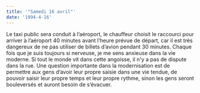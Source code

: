 ```yaml
---
title: '"Samedi 16 avril"'
date: '1994-4-16'
---
```


Le taxi public sera conduit à l’aéroport, le chauffeur choisit le raccourci pour arriver à l’aéroport 40 minutes avant l’heure prévue de départ, car il est très dangereux de ne pas utiliser de billets d’avion pendant 30 minutes. Chaque fois que je suis toujours si nerveuse, je me sens anxieuse dans la vie moderne. Si tout le monde vit dans cette angoisse, il n'y a pas de dispute dans la rue. Une question importante dans la modernisation est de permettre aux gens d’avoir leur propre saisie dans une vie tendue, de pouvoir saisir leur propre temps et leur propre rythme, sinon les gens seront bouleversés et auront besoin de s’évacuer.

